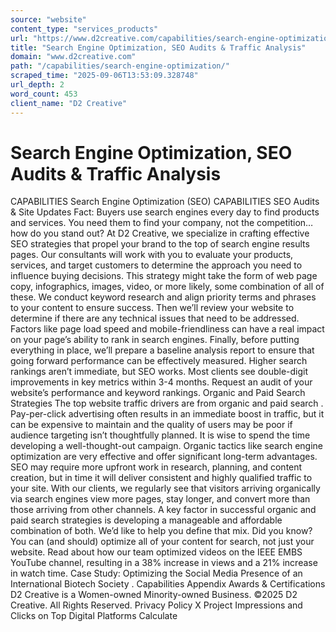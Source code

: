 ```yaml
---
source: "website"
content_type: "services_products"
url: "https://www.d2creative.com/capabilities/search-engine-optimization/"
title: "Search Engine Optimization, SEO Audits & Traffic Analysis"
domain: "www.d2creative.com"
path: "/capabilities/search-engine-optimization/"
scraped_time: "2025-09-06T13:53:09.328748"
url_depth: 2
word_count: 453
client_name: "D2 Creative"
---
```


# Search Engine Optimization, SEO Audits & Traffic Analysis

CAPABILITIES Search Engine Optimization (SEO) CAPABILITIES SEO Audits & Site Updates Fact: Buyers use search engines every day to find products and services. You need them to find your company, not the competition… how do you stand out? At D2 Creative, we specialize in crafting effective SEO strategies that propel your brand to the top of search engine results pages. Our consultants will work with you to evaluate your products, services, and target customers to determine the approach you need to influence buying decisions. This strategy might take the form of web page copy, infographics, images, video, or more likely, some combination of all of these. We conduct keyword research and align priority terms and phrases to your content to ensure success. Then we’ll review your website to determine if there are any technical issues that need to be addressed. Factors like page load speed and mobile-friendliness can have a real impact on your page’s ability to rank in search engines. Finally, before putting everything in place, we’ll prepare a baseline analysis report to ensure that going forward performance can be effectively measured. Higher search rankings aren’t immediate, but SEO works. Most clients see double-digit improvements in key metrics within 3-4 months. Request an audit of your website’s performance and keyword rankings. Organic and Paid Search Strategies The top website traffic drivers are from organic and paid search . Pay-per-click advertising often results in an immediate boost in traffic, but it can be expensive to maintain and the quality of users may be poor if audience targeting isn’t thoughtfully planned. It is wise to spend the time developing a well-thought-out campaign. Organic tactics like search engine optimization are very effective and offer significant long-term advantages. SEO may require more upfront work in research, planning, and content creation, but in time it will deliver consistent and highly qualified traffic to your site. With our clients, we regularly see that visitors arriving organically via search engines view more pages, stay longer, and convert more than those arriving from other channels. A key factor in successful organic and paid search strategies is developing a manageable and affordable combination of both. We’d like to help you define that mix. Did you know? You can (and should) optimize all of your content for search, not just your website. Read about how our team optimized videos on the IEEE EMBS YouTube channel, resulting in a 38% increase in views and a 21% increase in watch time. Case Study: Optimizing the Social Media Presence of an International Biotech Society . Capabilities Appendix Awards & Certifications D2 Creative is a Women-owned Minority-owned Business. ©2025 D2 Creative. All Rights Reserved. Privacy Policy X Project Impressions and Clicks on Top Digital Platforms Calculate